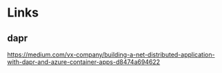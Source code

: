 # Links

## dapr

<https://medium.com/vx-company/building-a-net-distributed-application-with-dapr-and-azure-container-apps-d8474a694622>
